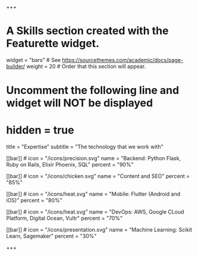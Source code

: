 +++
# A Skills section created with the Featurette widget.
widget = "bars"  # See https://sourcethemes.com/academic/docs/page-builder/
weight = 20  # Order that this section will appear.

# Uncomment the following line and widget will NOT be displayed
# hidden = true

title = "Expertise"
subtitle = "The technology that we work with"

[[bar]]
	# icon = "/icons/precision.svg"
	name = "Backend: Python Flask, Ruby on Rails, Elixir Phoenix, SQL"
	percent = "90%"

[[bar]]
	# icon = "/icons/chicken.svg"
	name = "Content and SEO"
	percent = "85%"

[[bar]]
	# icon = "/icons/heat.svg"
	name = "Mobile: Flutter (Android and iOS)"
	percent = "80%"

[[bar]]
	# icon = "/icons/heat.svg"
	name = "DevOps: AWS, Google CLoud Platform, Digital Ocean, Vultr"
	percent = "70%"

[[bar]]
	# icon = "/icons/presentation.svg"
	name = "Machine Learning: Scikit Learn, Sagemaker"
	percent = "30%"	

+++
